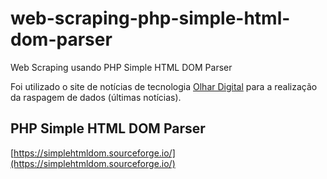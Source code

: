 # web-scraping-php-simple-html-dom-parser
Web Scraping usando PHP Simple HTML DOM Parser

Foi utilizado o site de notícias de tecnologia [Olhar Digital](https://olhardigital.com.br/) para a realização da raspagem de dados (últimas notícias).

## PHP Simple HTML DOM Parser

[https://simplehtmldom.sourceforge.io/](https://simplehtmldom.sourceforge.io/)
